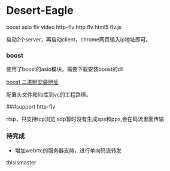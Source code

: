 ﻿# Desert-Eagle
boost asio flv video  http-flv http flv html5 flv.js

启动2个server，再启动client，chrome网页输入ip地址即可。

### boost

使用了boost的asio模块，需要下载安装boost的dll

[boost 二进制安装地址](https://sourceforge.net/projects/boost/files/boost-binaries/)

配置头文件和lib库到vc的工程路径。


###support
http-flv

rtsp，只支持tcp浏览,sdp暂时没有生成sps和pps,会在码流里面传输

### 待完成

* 增加webrtc的服务器支持，进行单向码流转发


thisismaster
